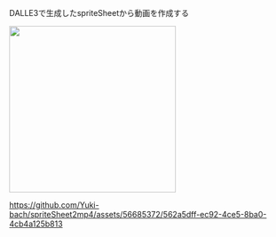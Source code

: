 DALLE3で生成したspriteSheetから動画を作成する

<img src="https://github.com/Yuki-bach/spriteSheet2mp4/assets/56685372/013702be-6286-4583-b2e9-8c6a7adc8ec7"
  width="300" height="300">

https://github.com/Yuki-bach/spriteSheet2mp4/assets/56685372/562a5dff-ec92-4ce5-8ba0-4cb4a125b813
